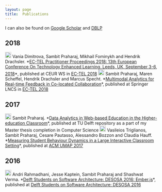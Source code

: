```yaml
---
layout: page
title:  Publications
---
```


I can also be found on <a href="https://scholar.google.nl/citations?user=Yixrh9sAAAAJ&hl=en">Google Scholar</a> and <a href ="https://dblp.org/pers/hd/p/Praharaj:Sambit">DBLP</a>

## 2018
<img src="../img/conference-paper.png" height="20px">
Vania Dimitrova, Sambit Praharaj, Mikhail Fominykh and Hendrik Drachsler. *<a href="http://ceur-ws.org/Vol-2193">EC-TEL Practitioner Proceedings 2018: 13th European Conference On Technology Enhanced Learning, Leeds, UK, September 3-6, 2018</a>*, published at CEUR WS in <a href="http://www.ec-tel.eu/index.php?id=805">EC-TEL 2018</a>

<img src="../img/conference-paper.png" height="20px">
Sambit Praharaj, Maren Scheffel, Hendrik Drachsler and Marcus Specht. *<a href="https://rd.springer.com/chapter/10.1007/978-3-319-98572-5_15">Multimodal Analytics for Real-time Feedback in Co-located Collaboration</a>*, published at Springer LNCS in <a href="http://www.ec-tel.eu/index.php?id=805">EC-TEL 2018</a>

## 2017
<img src="../img/book-chapter.png" height="20px">
Sambit Praharaj. *<a href="https://repository.tudelft.nl/islandora/object/uuid:e55389c3-3966-40f5-bf83-a8f9c6c393f0">Data Analytics in Web-based Education in the Higher-education Classroom</a>*, published at TU Delft repository as a part of my Master thesis completion in Computer Science

<img src="../img/conference-paper.png" height="20px">
Vasileios Triglianos, Sambit Praharaj, Cesare Pautasso, Alessandro Bozzon and Claudia Hauff. *<a href="https://dl.acm.org/citation.cfm?id=3079671">Measuring Student Behaviour Dynamics in a Large Interactive Classroom Setting</a>*, published at <a href="https://dl.acm.org/citation.cfm?id=3027144">ACM UMAP 2017</a>

## 2016
<img src="../img/book-chapter.png" height="20px">
Andri Rahmadhani, Jesse Kaptein, Sambit Praharaj and Shashwat Verma. *<a href="https://delftswa.gitbooks.io/desosa2016/content/ember.js/chapter.html">Delft Students on Software Architecture: DESOSA 2016: Ember.js</a>*, published at <a href="https://delftswa.gitbooks.io/desosa2016/content/">Delft Students on Software Architecture: DESOSA 2016</a>
